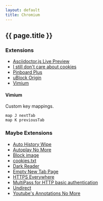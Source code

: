 ```yaml
---
layout: default
title: Chromium
---
```


## {{ page.title }}

### Extensions

- [Asciidoctor.js Live Preview](https://chrome.google.com/webstore/detail/iaalpfgpbocpdfblpnhhgllgbdbchmia)
- [I still don't care about cookies](https://chrome.google.com/webstore/detail/edibdbjcniadpccecjdfdjjppcpchdlm)
- [Pinboard Plus](https://chrome.google.com/webstore/detail/mphdppdgoagghpmmhodmfajjlloijnbd)
- [uBlock Origin](https://chrome.google.com/webstore/detail/cjpalhdlnbpafiamejdnhcphjbkeiagm)
- [Vimium](https://chrome.google.com/webstore/detail/dbepggeogbaibhgnhhndojpepiihcmeb)

#### Vimium

Custom key mappings.

    map J nextTab
    map K previousTab

### Maybe Extensions

- [Auto History Wipe](https://chrome.google.com/webstore/detail/hdgnienkeomlaeeojaibeicglpoaadnj)
- [Autoplay No More](https://chrome.google.com/webstore/detail/obiogedpmdnfaldjdjmnbpmhjjfnghnj)
- [Block image](https://chrome.google.com/webstore/detail/block-image/pehaalcefcjfccdpbckoablngfkfgfgj)
- [cookies.txt](https://chrome.google.com/webstore/detail/njabckikapfpffapmjgojcnbfjonfjfg)
- [Dark Reader](https://chrome.google.com/webstore/detail/eimadpbcbfnmbkopoojfekhnkhdbieeh)
- [Empty New Tab Page](https://chrome.google.com/webstore/detail/dpjamkmjmigaoobjbekmfgabipmfilij)
- [HTTPS Everywhere](https://chrome.google.com/webstore/detail/gcbommkclmclpchllfjekcdonpmejbdp)
- [MultiPass for HTTP basic authentication](https://chrome.google.com/webstore/detail/enhldmjbphoeibbpdhmjkchohnidgnah)
- [Undirect](https://chrome.google.com/webstore/detail/dohbiijnjeiejifbgfdhfknogknkglio)
- [Youtube's Annotations No More](https://chrome.google.com/webstore/detail/fajnlldimiiipghabjgnbdidcnkghkgn)

